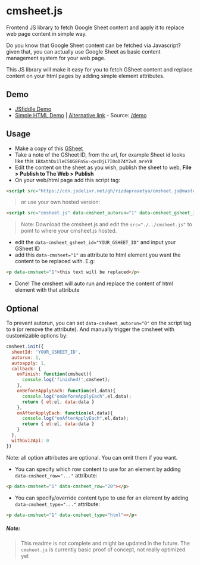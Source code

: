 # cmsheet.js
Frontend JS library to fetch Google Sheet content and apply it to replace web page content in simple way.

Do you know that Google Sheet content can be fetched via Javascript? given that, you can actually use Google Sheet as basic content management system for your web page.

This JS library will make it easy for you to fetch GSheet content and replace content on your html pages by adding simple element attributes.

## Demo
* [JSfiddle Demo](https://jsfiddle.net/raizerde/05euaqm4/embedded/result/)
* [Simple HTML Demo](https://combinatronics.com/rizdaprasetya/cmsheet.js/master/demo/index.html) | [Alternative link](https://raw.githack.com/rizdaprasetya/cmsheet.js/master/demo/index.html) - Source: [/demo](https://github.com/rizdaprasetya/cmsheet.js/blob/master/demo/index.html)

## Usage
* Make a copy of this [GSheet](https://docs.google.com/spreadsheets/d/1BXathDx1leC5UG8FnSv-qvcDji7I0oD74Y2wX_mreY8/)
* Take a note of the GSheet ID, from the url, for example Sheet id looks like this `1BXathDx1leC5UG8FnSv-qvcDji7I0oD74Y2wX_mreY8`
* Edit the content on the sheet as you wish, publish the sheet to web, **File > Publish to The Web > Publish**
* On your web/html page add this script tag:
```html
<script src="https://cdn.jsdelivr.net/gh/rizdaprasetya/cmsheet.js@master/cmsheet.js" data-cmsheet_autorun="1" data-cmsheet_gsheet_id="YOUR_GSHEET_ID"></script> 
```
> or use your own hosted version:
```html
<script src="cmsheet.js" data-cmsheet_autorun="1" data-cmsheet_gsheet_id="YOUR_GSHEET_ID"></script> 
```
> Note: Download the cmsheet.js and edit the `src="./../cmsheet.js"` to point to where your cmsheet.js hosted.

* edit the `data-cmsheet_gsheet_id="YOUR_GSHEET_ID"` and input your GSheet ID
* add this `data-cmsheet="1"` as attribute to html element you want the content to be replaced with. E.g:
```html
<p data-cmsheet="1">this text will be replaced</p>
```
* Done! The cmsheet will auto run and replace the content of html element with that attribute

## Optional
To prevent autorun, you can set `data-cmsheet_autorun="0"` on the script tag to `0` (or remove the attribute).
And manually trigger the cmsheet with customizable options by:
```javascript
cmsheet.init({
  sheetId: 'YOUR_GSHEET_ID',
  autorun: 1,
  autoapply: 1,
  callback: { 
    onFinish: function(cmsheet){
      console.log('finished!',cmsheet);
    },
    onBeforeApplyEach: function(el,data){
      console.log("onBeforeApplyEach",el,data);
      return { el:el, data:data }
    },
    onAfterApplyEach: function(el,data){
      console.log("onAfterApplyEach",el,data);
      return { el:el, data:data }
    }
  },
  withGvizApi: 0
})
```
Note: all option attributes are optional. You can omit them if you want.

* You can specify which row content to use for an element by adding `data-cmsheet_row="..."` attribute:
```html
<p data-cmsheet="1" data-cmsheet_row="20"></p>
```

* You can specify/override content type to use for an element by adding `data-cmsheet_type="..."` attribute:
```html
<p data-cmsheet="1" data-cmsheet_type="html"></p>
```

##### Note:
> This readme is not complete and might be updated in the future. The `cmsheet.js` is currently basic proof of concept, not really optimized yet
